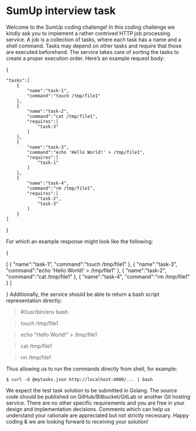 # SumUp interview task

Welcome to the SumUp coding challenge!
In this coding challenge we kindly ask you to implement a rather contrived HTTP job processing
service.
A job is a collection of tasks, where each task has a name and a shell command. Tasks may
depend on other tasks and require that those are executed beforehand. The service takes care
of sorting the tasks to create a proper execution order.
Here’s an example request body:

{

    "tasks":[
        {
            "name":"task-1",
            "command":"touch /tmp/file1"
        },
        {
            "name":"task-2",
            "command":"cat /tmp/file1",
            "requires":[
                "task-3"
            ]
        },
        {
            "name":"task-3",
            "command":"echo 'Hello World!' > /tmp/file1",
            "requires":[
                "task-1"
            ]
        },
        {
            "name":"task-4",
            "command":"rm /tmp/file1",
            "requires":[
                "task-2",
                "task-3"
            ]
        }
    ]

}


For which an example response might look like the following:

{

[
    {
        "name":"task-1",
        "command":"touch /tmp/file1"
    },
    {
        "name":"task-3",
        "command":"echo 'Hello World!' > /tmp/file1"
    },
    {
        "name":"task-2",
        "command":"cat /tmp/file1"
    },
    {
        "name":"task-4",
        "command":"rm /tmp/file1"
    }
]

}
Additionally, the service should be able to return a bash script representation directly:

>#!/usr/bin/env bash

>touch /tmp/file1

>echo "Hello World!" > /tmp/file1

>cat /tmp/file1

>rm /tmp/file1

Thus allowing us to run the commands directly from shell, for example:

`$ curl -d @mytasks.json http://localhost:4000/... | bash`

We expect the test task solution to be submitted in Golang. The source code should be
published on GitHub/Bitbucket/GitLab or another Git hosting service. There are no other specific
requirements and you are free in your design and implementation decisions. Comments which
can help us understand your rationale are appreciated but not strictly necessary.
Happy coding & we are looking forward to receiving your solution!